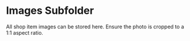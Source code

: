 # Images Subfolder

All shop item images can be stored here. Ensure the photo is cropped to a 1:1 aspect ratio.
